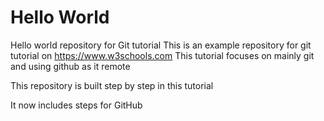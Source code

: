 # Hello World
Hello world repository for Git tutorial 
This is an example repository for git tutorial on https://www.w3schools.com
This tutorial focuses on mainly git and using github as it remote

This repository is built step by step in this tutorial 

It now includes steps for GitHub
